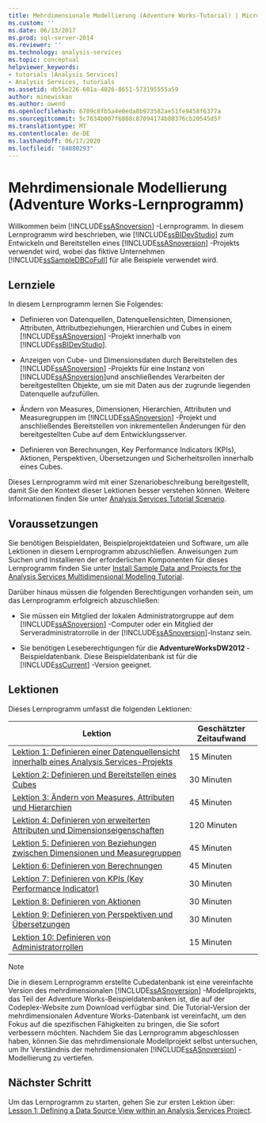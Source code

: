 ```yaml
---
title: Mehrdimensionale Modellierung (Adventure Works-Tutorial) | Microsoft-Dokumentation
ms.custom: ''
ms.date: 06/13/2017
ms.prod: sql-server-2014
ms.reviewer: ''
ms.technology: analysis-services
ms.topic: conceptual
helpviewer_keywords:
- tutorials [Analysis Services]
- Analysis Services, tutorials
ms.assetid: db55e226-601a-4026-8651-573195555a59
author: minewiskan
ms.author: owend
ms.openlocfilehash: 6709c8fb5a4e0eda8b973582ae51fe9458f6377a
ms.sourcegitcommit: 5c7634b007f6808c87094174b80376cb20545d5f
ms.translationtype: MT
ms.contentlocale: de-DE
ms.lasthandoff: 06/17/2020
ms.locfileid: "84880293"
---
```

# <a name="multidimensional-modeling-adventure-works-tutorial"></a>Mehrdimensionale Modellierung (Adventure Works-Lernprogramm)
  Willkommen beim [!INCLUDE[ssASnoversion](../includes/ssasnoversion-md.md)] -Lernprogramm. In diesem Lernprogramm wird beschrieben, wie [!INCLUDE[ssBIDevStudio](../includes/ssbidevstudio-md.md)] zum Entwickeln und Bereitstellen eines [!INCLUDE[ssASnoversion](../includes/ssasnoversion-md.md)] -Projekts verwendet wird, wobei das fiktive Unternehmen [!INCLUDE[ssSampleDBCoFull](../includes/sssampledbcofull-md.md)] für alle Beispiele verwendet wird.  
  
## <a name="what-you-will-learn"></a>Lernziele  
 In diesem Lernprogramm lernen Sie Folgendes:  
  
-   Definieren von Datenquellen, Datenquellensichten, Dimensionen, Attributen, Attributbeziehungen, Hierarchien und Cubes in einem [!INCLUDE[ssASnoversion](../includes/ssasnoversion-md.md)] -Projekt innerhalb von [!INCLUDE[ssBIDevStudio](../includes/ssbidevstudio-md.md)].  
  
-   Anzeigen von Cube- und Dimensionsdaten durch Bereitstellen des [!INCLUDE[ssASnoversion](../includes/ssasnoversion-md.md)] -Projekts für eine Instanz von [!INCLUDE[ssASnoversion](../includes/ssasnoversion-md.md)]und anschließendes Verarbeiten der bereitgestellten Objekte, um sie mit Daten aus der zugrunde liegenden Datenquelle aufzufüllen.  
  
-   Ändern von Measures, Dimensionen, Hierarchien, Attributen und Measuregruppen im [!INCLUDE[ssASnoversion](../includes/ssasnoversion-md.md)] -Projekt und anschließendes Bereitstellen von inkrementellen Änderungen für den bereitgestellten Cube auf dem Entwicklungsserver.  
  
-   Definieren von Berechnungen, Key Performance Indicators (KPIs), Aktionen, Perspektiven, Übersetzungen und Sicherheitsrollen innerhalb eines Cubes.  
  
 Dieses Lernprogramm wird mit einer Szenariobeschreibung bereitgestellt, damit Sie den Kontext dieser Lektionen besser verstehen können. Weitere Informationen finden Sie unter [Analysis Services Tutorial Scenario](analysis-services-tutorial-scenario.md).  
  
## <a name="prerequisites"></a>Voraussetzungen  
 Sie benötigen Beispieldaten, Beispielprojektdateien und Software, um alle Lektionen in diesem Lernprogramm abzuschließen. Anweisungen zum Suchen und Installieren der erforderlichen Komponenten für dieses Lernprogramm finden Sie unter [Install Sample Data and Projects for the Analysis Services Multidimensional Modeling Tutorial](install-sample-data-and-projects.md).  
  
 Darüber hinaus müssen die folgenden Berechtigungen vorhanden sein, um das Lernprogramm erfolgreich abzuschließen:  
  
-   Sie müssen ein Mitglied der lokalen Administratorgruppe auf dem [!INCLUDE[ssASnoversion](../includes/ssasnoversion-md.md)] -Computer oder ein Mitglied der Serveradministratorrolle in der [!INCLUDE[ssASnoversion](../includes/ssasnoversion-md.md)]-Instanz sein.  
  
-   Sie benötigen Leseberechtigungen für die **AdventureWorksDW2012** -Beispieldatenbank. Diese Beispieldatenbank ist für die [!INCLUDE[ssCurrent](../includes/sscurrent-md.md)] -Version geeignet.  
  
## <a name="lessons"></a>Lektionen  
 Dieses Lernprogramm umfasst die folgenden Lektionen:  
  
|Lektion|Geschätzter Zeitaufwand|  
|------------|--------------------------------|  
|[Lektion 1: Definieren einer Datenquellensicht innerhalb eines Analysis Services-Projekts](lesson-1-defining-a-data-source-view-within-an-analysis-services-project.md)|15 Minuten|  
|[Lektion 2: Definieren und Bereitstellen eines Cubes](lesson-2-defining-and-deploying-a-cube.md)|30 Minuten|  
|[Lektion 3: Ändern von Measures, Attributen und Hierarchien](lesson-3-modifying-measures-attributes-and-hierarchies.md)|45 Minuten|  
|[Lektion 4: Definieren von erweiterten Attributen und Dimensionseigenschaften](lesson-4-defining-advanced-attribute-and-dimension-properties.md)|120 Minuten|  
|[Lektion 5: Definieren von Beziehungen zwischen Dimensionen und Measuregruppen](lesson-5-defining-relationships-between-dimensions-and-measure-groups.md)|45 Minuten|  
|[Lektion 6: Definieren von Berechnungen](lesson-6-defining-calculations.md)|45 Minuten|  
|[Lektion 7: Definieren von KPIs &#40;Key Performance Indicator&#41;](lesson-7-defining-key-performance-indicators-kpis.md)|30 Minuten|  
|[Lektion 8: Definieren von Aktionen](lesson-8-defining-actions.md)|30 Minuten|  
|[Lektion 9: Definieren von Perspektiven und Übersetzungen](lesson-9-defining-perspectives-and-translations.md)|30 Minuten|  
|[Lektion 10: Definieren von Administratorrollen](lesson-10-defining-administrative-roles.md)|15 Minuten|  
  
> [!NOTE]  
>  Die in diesem Lernprogramm erstellte Cubedatenbank ist eine vereinfachte Version des mehrdimensionalen [!INCLUDE[ssASnoversion](../includes/ssasnoversion-md.md)] -Modellprojekts, das Teil der Adventure Works-Beispieldatenbanken ist, die auf der Codeplex-Website zum Download verfügbar sind. Die Tutorial-Version der mehrdimensionalen Adventure Works-Datenbank ist vereinfacht, um den Fokus auf die spezifischen Fähigkeiten zu bringen, die Sie sofort verbessern möchten. Nachdem Sie das Lernprogramm abgeschlossen haben, können Sie das mehrdimensionale Modellprojekt selbst untersuchen, um Ihr Verständnis der mehrdimensionalen [!INCLUDE[ssASnoversion](../includes/ssasnoversion-md.md)] -Modellierung zu vertiefen.  
  
## <a name="next-step"></a>Nächster Schritt  
 Um das Lernprogramm zu starten, gehen Sie zur ersten Lektion über: [Lesson 1: Defining a Data Source View within an Analysis Services Project](lesson-1-defining-a-data-source-view-within-an-analysis-services-project.md).  
  
  

